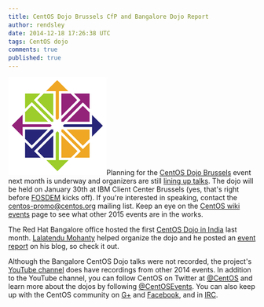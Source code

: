 ```yaml
---
title: CentOS Dojo Brussels CfP and Bangalore Dojo Report
author: rendsley
date: 2014-12-18 17:26:38 UTC
tags: CentOS dojo
comments: true
published: true
---
```


![](/images/blog/CentOS_200x.png)Planning for the [CentOS Dojo Brussels](http://wiki.centos.org/Events/Dojo/Brussels2015) event next month is underway and organizers are still [lining up talks](http://lists.centos.org/pipermail/centos-promo/2014-December/001492.html). The dojo will be held on January 30th at IBM Client Center Brussels (yes, that's right before [FOSDEM](https://fosdem.org/2015/) kicks off). If you're interested in speaking, contact the [centos-promo@centos.org](mailto:centos-promo@centos.org ) mailing list. Keep an eye on the [CentOS wiki events](http://wiki.centos.org/Events) page to see what other 2015 events are in the works.

The Red Hat Bangalore office hosted the first [CentOS Dojo in India](http://wiki.centos.org/Events/Dojo/Bangalore2014) last month. [Lalatendu Mohanty](https://twitter.com/lalatenduM) helped organize the dojo and he posted an [event report](http://lalatendumohanty.wordpress.com/2014/12/17/bangalore-centos-dojo-2014/) on his blog, so check it out. 

Although the Bangalore CentOS Dojo talks were not recorded, the project's [YouTube channel](https://www.youtube.com/user/TheCentOSProject) does have recordings from other 2014 events.
In addition to the YouTube channel, you can follow CentOS on Twitter at [@CentOS](https://twitter.com/centos) and learn more about the dojos by following [@CentOSEvents](https://twitter.com/centosevents). You can also keep up with the CentOS community on [G+](https://plus.google.com/u/0/b/113258037797946990391/+CentOS/posts) and [Facebook](https://www.facebook.com/groups/centosproject/), and in [IRC](http://wiki.centos.org/irc).